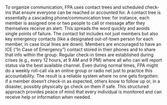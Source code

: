To organize communication, FPA uses contact trees and scheduled check-ins that ensure everyone can be reached or accounted for. A contact tree is essentially a cascading phone/communication tree: for instance, each member is assigned one or two people to call or message after they themselves receive an alert. This spreads the word quickly and avoids single points of failure. The contact list includes not just members but also key emergency contacts (like a designated out-of-town person for each member, in case local lines are down). Members are encouraged to have an ICE (“In Case of Emergency”) contact stored in their phones and to share that info within the group. Regular check-in times are established during crises (e.g., every 12 hours, at 9 AM and 9 PM) where all who can will report status via the best available channel. Even during normal times, FPA might do a weekly roll-call via an online group or radio net just to practice this accountability. The result is a reliable system where no one gets forgotten: if a member doesn’t check-in as expected, others know to follow up or, in a disaster, possibly physically go check on them if safe. This structured approach provides peace of mind that every individual is monitored and can receive help or information when needed.